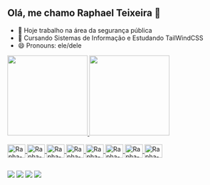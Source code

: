 ## Olá, me chamo Raphael Teixeira 👋

- 🔭 Hoje trabalho na área da segurança pública
- 🌱 Cursando Sistemas de Informação e Estudando TailWindCSS
- 😄 Pronouns: ele/dele

<div>
<a href="[https://githubhttps://github.com/RFATeixeira/](https://github.com/RFATeixeira/)">
<img height="180em" src="https://github-readme-stats.vercel.app/api?username=rfateixeira&show_icons=true&theme=dracula&include_all_commits=true&count_private=true"/>
<img height="180em" src="https://github-readme-stats.vercel.app/api/top-langs/?username=rfateixeira&layout=compact&langs_count=16&theme=dracula"/>
</div>

<div style="display: inline_block"><br>
  <img align="center" alt="Rapha-Tw" height="30" width="40" src="https://cdn.jsdelivr.net/gh/devicons/devicon@latest/icons/tailwindcss/tailwindcss-original.svg">
  <img align="center" alt="Rapha-Html" height="30" width="40" src="https://cdn.jsdelivr.net/gh/devicons/devicon@latest/icons/html5/html5-original.svg">
  <img align="center" alt="Rapha-Js" height="30" width="40" src="https://cdn.jsdelivr.net/gh/devicons/devicon@latest/icons/javascript/javascript-original.svg">
  <img align="center" alt="Rapha-Css" height="30" width="40" src="https://cdn.jsdelivr.net/gh/devicons/devicon@latest/icons/css3/css3-original.svg">
  <img align="center" alt="Rapha-Bs" height="30" width="40" src="https://cdn.jsdelivr.net/gh/devicons/devicon@latest/icons/bootstrap/bootstrap-plain.svg">
  <img align="center" alt="Rapha-Ps" height="30" width="40" src="https://cdn.jsdelivr.net/gh/devicons/devicon@latest/icons/photoshop/photoshop-original.svg">
  <img align="center" alt="Rapha-Vs" height="30" width="40" src="https://cdn.jsdelivr.net/gh/devicons/devicon@latest/icons/vscode/vscode-original.svg">
  <img align="center" alt="Rapha-Ts" height="30" width="40" src="https://cdn.jsdelivr.net/gh/devicons/devicon@latest/icons/typescript/typescript-original.svg">
</div>

##

<div>
  <a href="https://www.instagram.com/rfateixeira/" target="_blank"><img src="https://img.shields.io/badge/Instagram-E4405F?style=for-the-badge&logo=instagram&logoColor=white" target="_blank"></a>
  <a href="https://www.youtube.com/channel/UCHo-HldCCZ_xKQpMqd6jfBg" target="_blank"><img src="https://img.shields.io/badge/YouTube-FF0000?style=for-the-badge&logo=youtube&logoColor=white" target="_blank"></a>
  <a href="https://www.twitch.tv/rfateixeira" target="_blank"><img src="https://img.shields.io/badge/Twitch-9146FF?style=for-the-badge&logo=twitch&logoColor=white" target="_blank"></a>
  <a href="https://x.com/RFATeixeira_" target="_blank"><img src="https://img.shields.io/badge/Twitter-1DA1F2?style=for-the-badge&logo=twitter&logoColor=white" target="_blank"></a>
</div>


